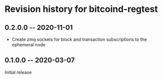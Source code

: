 # Revision history for bitcoind-regtest

## 0.2.0.0 -- 2020-11-01 

* Create zmq sockets for block and transaction subscriptions to the ephemeral node

## 0.1.0.0 -- 2020-03-07

Initial release
